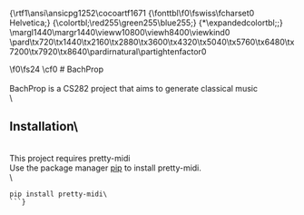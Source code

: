 {\rtf1\ansi\ansicpg1252\cocoartf1671
{\fonttbl\f0\fswiss\fcharset0 Helvetica;}
{\colortbl;\red255\green255\blue255;}
{\*\expandedcolortbl;;}
\margl1440\margr1440\vieww10800\viewh8400\viewkind0
\pard\tx720\tx1440\tx2160\tx2880\tx3600\tx4320\tx5040\tx5760\tx6480\tx7200\tx7920\tx8640\pardirnatural\partightenfactor0

\f0\fs24 \cf0 # BachProp\
\
BachProp is a CS282 project that aims to generate classical music\
\
## Installation\
\
This project requires pretty-midi\
Use the package manager [pip](https://pip.pypa.io/en/stable/) to install pretty-midi.\
\
```bash\
pip install pretty-midi\
```}